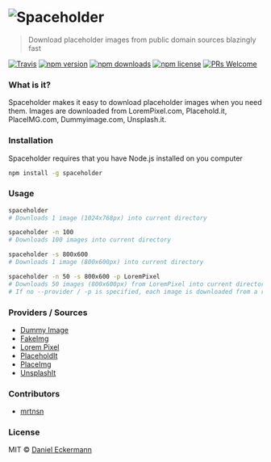 # <img src="https://raw.githubusercontent.com/ecrmnn/spaceholder/master/spaceholder.jpg" alt="Spaceholder">

> Download placeholder images from public domain sources blazingly fast

[![Travis](https://img.shields.io/travis/ecrmnn/spaceholder.svg?style=flat-square)](https://travis-ci.org/ecrmnn/spaceholder.svg?branch=master)
[![npm version](https://img.shields.io/npm/v/spaceholder.svg?style=flat-square)](http://badge.fury.io/js/spaceholder)
[![npm downloads](https://img.shields.io/npm/dm/spaceholder.svg?style=flat-square)](http://badge.fury.io/js/spaceholder)
[![npm license](https://img.shields.io/npm/l/spaceholder.svg?style=flat-square)](http://badge.fury.io/js/spaceholder)
[![PRs Welcome](https://img.shields.io/badge/PRs-welcome-brightgreen.svg?style=flat-square)](http://makeapullrequest.com)

### What is it?
Spaceholder makes it easy to download placeholder images when you need them.
Images are downloaded from LoremPixel.com, Placehold.it, PlaceIMG.com, Dummyimage.com, Unsplash.it.

### Installation
Spaceholder requires that you have Node.js installed on you computer
```bash
npm install -g spaceholder
```

### Usage
```bash
spaceholder
# Downloads 1 image (1024x768px) into current directory
```
```bash
spaceholder -n 100
# Downloads 100 images into current directory
```
```bash
spaceholder -s 800x600
# Downloads 1 image (800x600px) into current directory
```
```bash
spaceholder -n 50 -s 800x600 -p LoremPixel
# Downloads 50 images (800x600px) from LoremPixel into current directory
# If no --provider / -p is specified, each image is downloaded from a random provider
```

### Providers / Sources
- [Dummy Image](http://dummyimage.com)
- [FakeImg](fakeimg.pl)
- [Lorem Pixel](http://lorempixel.com)
- [PlaceholdIt](https://placehold.it)
- [PlaceImg](http://placeimg.com)
- [UnsplashIt](https://unsplash.it)

### Contributors
- [mrtnsn](https://github.com/mrtnsn)

### License
MIT © [Daniel Eckermann](http://danieleckermann.com)